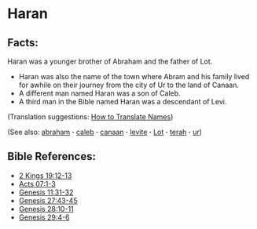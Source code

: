 # Haran #

## Facts: ##

Haran was a younger brother of Abraham and the father of Lot.

* Haran was also the name of the town where Abram and his family lived for awhile on their journey from the city of Ur to the land of Canaan.
* A different man named Haran was a son of Caleb.
* A third man in the Bible named Haran was a descendant of Levi.
  

(Translation suggestions: [How to Translate Names](https://git.door43.org/Door43/en-ta-translate-vol1/src/master/content/translate_names.md))

(See also: [abraham](../other/abraham.md) **·** [caleb](../other/caleb.md) **·** [canaan](../other/canaan.md) **·** [levite](../other/levite.md) **·** [Lot](../other/Lot.md) **·** [terah](../other/terah.md) **·** [ur](../other/ur.md))

## Bible References: ##

* [2 Kings 19:12-13](https://door43.org/en/bible/notes/2ki/19/12)
* [Acts 07:1-3](https://door43.org/en/bible/notes/act/07/01)
* [Genesis 11:31-32](https://door43.org/en/bible/notes/gen/11/31)
* [Genesis 27:43-45](https://door43.org/en/bible/notes/gen/27/43)
* [Genesis 28:10-11](https://door43.org/en/bible/notes/gen/28/10)
* [Genesis 29:4-6](https://door43.org/en/bible/notes/gen/29/04)

